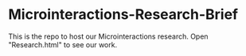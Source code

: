 # Microinteractions-Research-Brief
This is the repo to host our Microinteractions research. Open "Research.html" to see our work.
